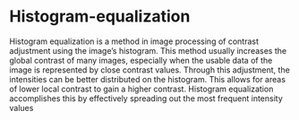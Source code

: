 # Histogram-equalization
Histogram equalization is a method in image processing of contrast adjustment using 
the image’s histogram. This method usually increases the global contrast of many images, especially when 
the usable data of the image is represented by close contrast values. Through this adjustment, the intensities 
can be better distributed on the histogram. This allows for areas of lower local contrast to gain a higher 
contrast. Histogram equalization accomplishes this by effectively spreading out the most frequent intensity 
values

